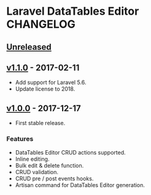 # Laravel DataTables Editor CHANGELOG 

## [Unreleased]

## [v1.1.0] - 2017-02-11

- Add support for Laravel 5.6.
- Update license to 2018.

## [v1.0.0] - 2017-12-17

- First stable release.

### Features

- DataTables Editor CRUD actions supported.
- Inline editing.
- Bulk edit & delete function.
- CRUD validation.
- CRUD pre / post events hooks.
- Artisan command for DataTables Editor generation.

[Unreleased]: https://github.com/yajra/laravel-datatables-editor/compare/v1.1.0...master
[v1.1.0]: https://github.com/yajra/laravel-datatables-editor/compare/v1.0.0...v1.1.0
[v1.0.0]: https://github.com/yajra/laravel-datatables-editor/compare/master...v1.0.0
